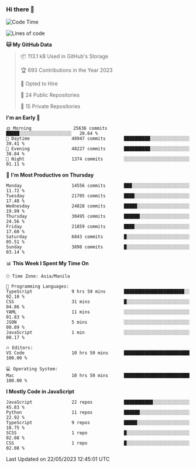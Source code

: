 ### Hi there 👋

<!--START_SECTION:waka-->
![Code Time](http://img.shields.io/badge/Code%20Time-277%20hrs%2034%20mins-blue)

![Lines of code](https://img.shields.io/badge/From%20Hello%20World%20I%27ve%20Written-57.1%20million%20lines%20of%20code-blue)

**🐱 My GitHub Data** 

> 📦 113.1 kB Used in GitHub's Storage 
 > 
> 🏆 693 Contributions in the Year 2023
 > 
> 💼 Opted to Hire
 > 
> 📜 24 Public Repositories 
 > 
> 🔑 15 Private Repositories 
 > 
**I'm an Early 🐤** 

```text
🌞 Morning                25636 commits       █████░░░░░░░░░░░░░░░░░░░░   20.64 % 
🌆 Daytime                48947 commits       ██████████░░░░░░░░░░░░░░░   39.41 % 
🌃 Evening                48227 commits       ██████████░░░░░░░░░░░░░░░   38.84 % 
🌙 Night                  1374 commits        ░░░░░░░░░░░░░░░░░░░░░░░░░   01.11 % 
```
📅 **I'm Most Productive on Thursday** 

```text
Monday                   14556 commits       ███░░░░░░░░░░░░░░░░░░░░░░   11.72 % 
Tuesday                  21705 commits       ████░░░░░░░░░░░░░░░░░░░░░   17.48 % 
Wednesday                24828 commits       █████░░░░░░░░░░░░░░░░░░░░   19.99 % 
Thursday                 30495 commits       ██████░░░░░░░░░░░░░░░░░░░   24.56 % 
Friday                   21859 commits       ████░░░░░░░░░░░░░░░░░░░░░   17.60 % 
Saturday                 6843 commits        █░░░░░░░░░░░░░░░░░░░░░░░░   05.51 % 
Sunday                   3898 commits        █░░░░░░░░░░░░░░░░░░░░░░░░   03.14 % 
```


📊 **This Week I Spent My Time On** 

```text
🕑︎ Time Zone: Asia/Manila

💬 Programming Languages: 
TypeScript               9 hrs 59 mins       ███████████████████████░░   92.10 % 
CSS                      31 mins             █░░░░░░░░░░░░░░░░░░░░░░░░   04.86 % 
YAML                     11 mins             ░░░░░░░░░░░░░░░░░░░░░░░░░   01.83 % 
JSON                     5 mins              ░░░░░░░░░░░░░░░░░░░░░░░░░   00.89 % 
JavaScript               1 min               ░░░░░░░░░░░░░░░░░░░░░░░░░   00.17 % 

🔥 Editors: 
VS Code                  10 hrs 50 mins      █████████████████████████   100.00 % 

💻 Operating System: 
Mac                      10 hrs 50 mins      █████████████████████████   100.00 % 
```

**I Mostly Code in JavaScript** 

```text
JavaScript               22 repos            ███████████░░░░░░░░░░░░░░   45.83 % 
Python                   11 repos            ██████░░░░░░░░░░░░░░░░░░░   22.92 % 
TypeScript               9 repos             █████░░░░░░░░░░░░░░░░░░░░   18.75 % 
SCSS                     1 repo              █░░░░░░░░░░░░░░░░░░░░░░░░   02.08 % 
CSS                      1 repo              █░░░░░░░░░░░░░░░░░░░░░░░░   02.08 % 
```




 Last Updated on 22/05/2023 12:45:01 UTC
<!--END_SECTION:waka-->
